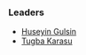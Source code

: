 ### Leaders
* [Huseyin Gulsin](mailto:huseyin.gulsin@owasp.org)
* [Tugba Karasu](mailto:tugba.karasu@owasp.org)

